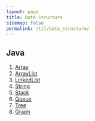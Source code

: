 ```yaml
---
layout: page
title: Data Structure
sitemap: false
permalink: /til/data_structure/
---
```


## Java
1. [Array](java/array.md)
2. [ArrayList](java/array_list.md)
3. [LinkedList](java/linked_list.md)
4. [String](java/string.md)
5. [Stack](java/stack.md)
6. [Queue](java/queue.md)
7. [Tree](java/tree.md)
8. [Graph](java/graph.md)

<!-- ## Python
1. Array
2. LinkedList
3. Stack
4. Queue
5. PriorityQueue
6. Deque
7. Hash Table
8. Tree
9. Heap
10. Graph
11. Try -->